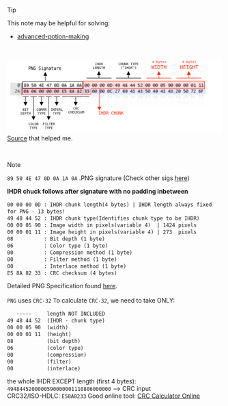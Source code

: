 > [!TIP]
> This note may be helpful for solving:
> * [advanced-potion-making](../content/Forensics/advanced-potion-making.md) 

<br/>

![IHDR Structure](../content/assets/images/IHDR_structure.png)  
[Source](https://stackoverflow.com/questions/54845745/not-able-to-read-ihdr-chunk-of-a-png-file) that helped me.

<br/>

> [!NOTE]
> `89 50 4E 47 0D 0A 1A 0A` .PNG signature (Check other sigs [here](https://en.wikipedia.org/wiki/List_of_file_signatures))

**IHDR chuck follows after signature with no padding inbetween**

```
00 00 00 0D : IHDR chunk length(4 bytes) | IHDR length always fixed for PNG - 13 bytes!
49 48 44 52 : IHDR chunk type(Identifies chunk type to be IHDR)
00 00 05 90 : Image width in pixels(variable 4)  | 1424 pixels
00 00 01 11 : Image height in pixels(variable 4) | 273  pixels
08	        : Bit depth (1 byte)
06          : Color type (1 byte)
00          : Compression method (1 byte) 
00          : Filter method (1 byte)
00          : Interlace method (1 byte)
E5 8A 82 33 : CRC checksum (4 bytes) 
```

Detailed PNG Specification found [here](https://www.libpng.org/pub/png/spec/1.2/PNG-Chunks.html).<br><br>
`PNG` uses `CRC-32` 
To calculate `CRC-32`, we need to take ONLY:
```
   -----     length NOT INCLUDED
49 48 44 52  (IHDR - chunk type)
00 00 05 90  (width)
00 00 01 11  (height) 
08           (bit depth)
06           (color type)
00           (compression)
00           (filter)
00           (interlace)
```
the whole IHDR EXCEPT length (first 4 bytes): `4948445200000590000001110806000000` --> CRC input  
CRC32/ISO-HDLC: `E58A8233`  Good online tool: [CRC Calculator Online](https://calctools.online/en/checksum/crc)                                      
